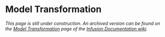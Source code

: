 # Model Transformation #

_This page is still under construction. An archived version can be found on the [Model Transformation](http://wiki.fluidproject.org/display/docs/Model+Transformation) page of the [Infusion Documentation wiki](http://wiki.fluidproject.org/display/docs/Infusion+Documentation)._ 
